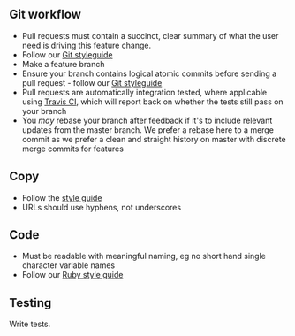 ## Git workflow ##

- Pull requests must contain a succinct, clear summary of what the user need is driving this feature change.
- Follow our [Git styleguide](https://github.com/alphagov/styleguides/blob/master/git.md)
- Make a feature branch
- Ensure your branch contains logical atomic commits before sending a pull request - follow our [Git styleguide](https://github.com/alphagov/styleguides/blob/master/git.md)
- Pull requests are automatically integration tested, where applicable using [Travis CI](https://travis-ci.org/), which will report back on whether the tests still pass on your branch
- You *may* rebase your branch after feedback if it's to include relevant updates from the master branch. We prefer a rebase here to a merge commit as we prefer a clean and straight history on master with discrete merge commits for features

## Copy ##

- Follow the [style guide](https://www.gov.uk/designprinciples/styleguide)
- URLs should use hyphens, not underscores

## Code ##

- Must be readable with meaningful naming, eg no short hand single character variable names
- Follow our [Ruby style guide](https://github.com/alphagov/styleguides/blob/master/ruby.md)

## Testing ##

Write tests.
